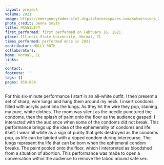 ```yaml
---
layout: project
volume: 2021
image: https://emergencyindex.sfo2.digitaloceanspaces.com/submissions_2021/images_named/1664816569864__Fragility--Molly_Roth.jpg
photo_credit: Jenna Smyth
title: FRAGILITY
first_performed: first performed on February 16, 2021
place: Illinois State University, Normal, IL
times_performed: performed once in 2021
contributor: MOLLY ROTH
collaborators:
home: Normal, IL
links:
-
contact:
footnote: ''
tags: []
pages: 858-859
---
```

For this six-minute performance I start in an all-white outfit. I then present a set of sharp, wire lungs and hang them around my neck. I insert condoms filled with acrylic paint into the lungs. As they hit the wire they pop, staining my pure, white clothes. The room was silent as the needle punctured the condoms, then the splash of paint onto the floor as the audience gasped. I interacted with the audience when some of the condoms did not break. This performance brings up the idea of the ephemerality of condoms and life itself. I wear all white as a sign of purity that gets destroyed as the condoms pop, as life can be tainted with a ripped condom during intercourse. The lungs represent the life that can be born when the ephemeral condom breaks. The paint pooled onto the floor, which I interpreted as bloodshed from a situation of abortion. This performance was made to open a conversation within the audience to remove the taboo around safe sex. 